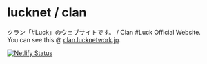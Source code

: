 # lucknet / clan

クラン「#Luck」のウェブサイトです。 / Clan #Luck Official Website.  
You can see this @ [clan.lucknetwork.jp](https://clan.lucknetwork.jp/).  

[![Netlify Status](https://api.netlify.com/api/v1/badges/2814b430-e4e0-4b80-a1d4-551c430eb036/deploy-status)](https://app.netlify.com/sites/luckmc/deploys)
